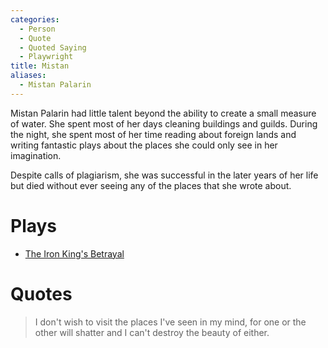 ```yaml
---
categories:
  - Person
  - Quote
  - Quoted Saying
  - Playwright
title: Mistan
aliases:
  - Mistan Palarin
---
```


Mistan Palarin had little talent beyond the ability to create a small measure of water. She spent most of her days cleaning buildings and guilds. During the night, she spent most of her time reading about foreign lands and writing fantastic plays about the places she could only see in her imagination.

Despite calls of plagiarism, she was successful in the later years of her life but died without ever seeing any of the places that she wrote about.

# Plays

* [The Iron King's Betrayal]()

# Quotes

> I don't wish to visit the places I've seen in my mind, for one or the other will shatter and I can't destroy the beauty of either.
